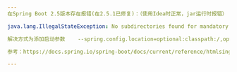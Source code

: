 ```yaml
---
在Spring Boot 2.5版本存在报错(在2.5.1已修复)：（使用Idea时正常，jar运行时报错）

java.lang.IllegalStateException: No subdirectories found for mandatory directory location 'file:./config/*/'

解决方式为添加启动参数    --spring.config.location=optional:classpath:/,optional:classpath:/config/,optional:file:./,optional:file:./config/

参考：https://docs.spring.io/spring-boot/docs/current/reference/htmlsingle/#features.external-config.files

---
```

